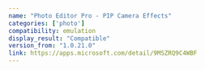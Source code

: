 ```yaml
---
name: "Photo Editor Pro - PIP Camera Effects"
categories: ['photo']
compatibility: emulation
display_result: "Compatible"
version_from: "1.0.21.0"
link: https://apps.microsoft.com/detail/9MSZRQ9C4WBF
---
```

